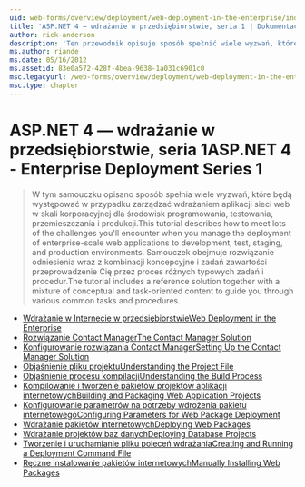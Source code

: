 ```yaml
---
uid: web-forms/overview/deployment/web-deployment-in-the-enterprise/index
title: 'ASP.NET 4 — wdrażanie w przedsiębiorstwie, seria 1 | Dokumentacja firmy Microsoft'
author: rick-anderson
description: 'Ten przewodnik opisuje sposób spełnić wiele wyzwań, które będzie występować w przypadku zarządzać wdrażaniem aplikacji sieci web skali korporacyjnej rozwój...'
ms.author: riande
ms.date: 05/16/2012
ms.assetid: 83e0a572-428f-4bea-9638-1a031c6901c0
msc.legacyurl: /web-forms/overview/deployment/web-deployment-in-the-enterprise
msc.type: chapter
---
```

<a name="aspnet-4---enterprise-deployment-series-1"></a><span data-ttu-id="9d518-103">ASP.NET 4 — wdrażanie w przedsiębiorstwie, seria 1</span><span class="sxs-lookup"><span data-stu-id="9d518-103">ASP.NET 4 - Enterprise Deployment Series 1</span></span>
====================
> <span data-ttu-id="9d518-104">W tym samouczku opisano sposób spełnia wiele wyzwań, które będą występować w przypadku zarządzać wdrażaniem aplikacji sieci web w skali korporacyjnej dla środowisk programowania, testowania, przemieszczania i produkcji.</span><span class="sxs-lookup"><span data-stu-id="9d518-104">This tutorial describes how to meet lots of the challenges you'll encounter when you manage the deployment of enterprise-scale web applications to development, test, staging, and production environments.</span></span> <span data-ttu-id="9d518-105">Samouczek obejmuje rozwiązanie odniesienia wraz z kombinacji koncepcyjne i zadań zawartości przeprowadzenie Cię przez proces różnych typowych zadań i procedur.</span><span class="sxs-lookup"><span data-stu-id="9d518-105">The tutorial includes a reference solution together with a mixture of conceptual and task-oriented content to guide you through various common tasks and procedures.</span></span>


- [<span data-ttu-id="9d518-106">Wdrażanie w Internecie w przedsiębiorstwie</span><span class="sxs-lookup"><span data-stu-id="9d518-106">Web Deployment in the Enterprise</span></span>](web-deployment-in-the-enterprise.md)
- [<span data-ttu-id="9d518-107">Rozwiązanie Contact Manager</span><span class="sxs-lookup"><span data-stu-id="9d518-107">The Contact Manager Solution</span></span>](the-contact-manager-solution.md)
- [<span data-ttu-id="9d518-108">Konfigurowanie rozwiązania Contact Manager</span><span class="sxs-lookup"><span data-stu-id="9d518-108">Setting Up the Contact Manager Solution</span></span>](setting-up-the-contact-manager-solution.md)
- [<span data-ttu-id="9d518-109">Objaśnienie pliku projektu</span><span class="sxs-lookup"><span data-stu-id="9d518-109">Understanding the Project File</span></span>](understanding-the-project-file.md)
- [<span data-ttu-id="9d518-110">Objaśnienie procesu kompilacji</span><span class="sxs-lookup"><span data-stu-id="9d518-110">Understanding the Build Process</span></span>](understanding-the-build-process.md)
- [<span data-ttu-id="9d518-111">Kompilowanie i tworzenie pakietów projektów aplikacji internetowych</span><span class="sxs-lookup"><span data-stu-id="9d518-111">Building and Packaging Web Application Projects</span></span>](building-and-packaging-web-application-projects.md)
- [<span data-ttu-id="9d518-112">Konfigurowanie parametrów na potrzeby wdrożenia pakietu internetowego</span><span class="sxs-lookup"><span data-stu-id="9d518-112">Configuring Parameters for Web Package Deployment</span></span>](configuring-parameters-for-web-package-deployment.md)
- [<span data-ttu-id="9d518-113">Wdrażanie pakietów internetowych</span><span class="sxs-lookup"><span data-stu-id="9d518-113">Deploying Web Packages</span></span>](deploying-web-packages.md)
- [<span data-ttu-id="9d518-114">Wdrażanie projektów baz danych</span><span class="sxs-lookup"><span data-stu-id="9d518-114">Deploying Database Projects</span></span>](deploying-database-projects.md)
- [<span data-ttu-id="9d518-115">Tworzenie i uruchamianie pliku poleceń wdrażania</span><span class="sxs-lookup"><span data-stu-id="9d518-115">Creating and Running a Deployment Command File</span></span>](creating-and-running-a-deployment-command-file.md)
- [<span data-ttu-id="9d518-116">Ręczne instalowanie pakietów internetowych</span><span class="sxs-lookup"><span data-stu-id="9d518-116">Manually Installing Web Packages</span></span>](manually-installing-web-packages.md)
